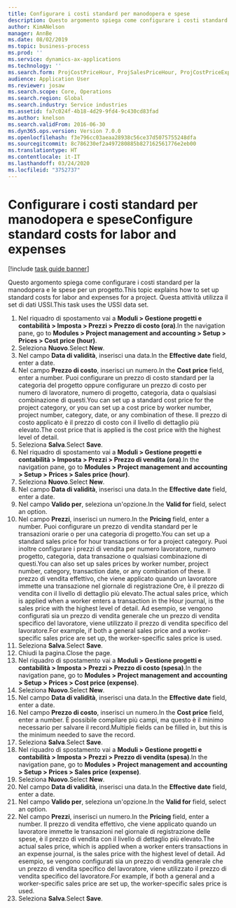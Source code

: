 ```yaml
---
title: Configurare i costi standard per manodopera e spese
description: Questo argomento spiega come configurare i costi standard per la manodopera e le spese per un progetto.
author: KimANelson
manager: AnnBe
ms.date: 08/02/2019
ms.topic: business-process
ms.prod: ''
ms.service: dynamics-ax-applications
ms.technology: ''
ms.search.form: ProjCostPriceHour, ProjSalesPriceHour, ProjCostPriceExpense, ProjSalesPriceCost
audience: Application User
ms.reviewer: josaw
ms.search.scope: Core, Operations
ms.search.region: Global
ms.search.industry: Service industries
ms.assetid: fa7c024f-4b18-4d29-9fd4-9c430cd83fad
ms.author: knelson
ms.search.validFrom: 2016-06-30
ms.dyn365.ops.version: Version 7.0.0
ms.openlocfilehash: f3e796cc03aeaa28938c56ce37d5075755248dfa
ms.sourcegitcommit: 8c786230ef2a497280885b827162561776e2eb00
ms.translationtype: HT
ms.contentlocale: it-IT
ms.lasthandoff: 03/24/2020
ms.locfileid: "3752737"
---
```

# <a name="configure-standard-costs-for-labor-and-expenses"></a><span data-ttu-id="5aff6-103">Configurare i costi standard per manodopera e spese</span><span class="sxs-lookup"><span data-stu-id="5aff6-103">Configure standard costs for labor and expenses</span></span>

[!include [task guide banner](../../includes/task-guide-banner.md)]

<span data-ttu-id="5aff6-104">Questo argomento spiega come configurare i costi standard per la manodopera e le spese per un progetto.</span><span class="sxs-lookup"><span data-stu-id="5aff6-104">This topic explains how to set up standard costs for labor and expenses for a project.</span></span> <span data-ttu-id="5aff6-105">Questa attività utilizza il set di dati USSI.</span><span class="sxs-lookup"><span data-stu-id="5aff6-105">This task uses the USSI data set.</span></span>

1. <span data-ttu-id="5aff6-106">Nel riquadro di spostamento vai a **Moduli > Gestione progetti e contabilità > Imposta > Prezzi > Prezzo di costo (ora)**.</span><span class="sxs-lookup"><span data-stu-id="5aff6-106">In the navigation pane, go to **Modules > Project management and accounting > Setup > Prices > Cost price (hour)**.</span></span>
2. <span data-ttu-id="5aff6-107">Seleziona **Nuovo**.</span><span class="sxs-lookup"><span data-stu-id="5aff6-107">Select **New**.</span></span>
3. <span data-ttu-id="5aff6-108">Nel campo **Data di validità**, inserisci una data.</span><span class="sxs-lookup"><span data-stu-id="5aff6-108">In the **Effective date** field, enter a date.</span></span>
4. <span data-ttu-id="5aff6-109">Nel campo **Prezzo di costo**, inserisci un numero.</span><span class="sxs-lookup"><span data-stu-id="5aff6-109">In the **Cost price** field, enter a number.</span></span> <span data-ttu-id="5aff6-110">Puoi configurare un prezzo di costo standard per la categoria del progetto oppure configurare un prezzo di costo per numero di lavoratore, numero di progetto, categoria, data o qualsiasi combinazione di questi.</span><span class="sxs-lookup"><span data-stu-id="5aff6-110">You can set up a standard cost price for the project category, or you can set up a cost price by worker number, project number, category, date, or any combination of these.</span></span> <span data-ttu-id="5aff6-111">Il prezzo di costo applicato è il prezzo di costo con il livello di dettaglio più elevato.</span><span class="sxs-lookup"><span data-stu-id="5aff6-111">The cost price that is applied is the cost price with the highest level of detail.</span></span>  
5. <span data-ttu-id="5aff6-112">Seleziona **Salva**.</span><span class="sxs-lookup"><span data-stu-id="5aff6-112">Select **Save**.</span></span>
6. <span data-ttu-id="5aff6-113">Nel riquadro di spostamento vai a **Moduli > Gestione progetti e contabilità > Imposta > Prezzi > Prezzo di vendita (ora)**.</span><span class="sxs-lookup"><span data-stu-id="5aff6-113">In the navigation pane, go to **Modules > Project management and accounting > Setup > Prices > Sales price (hour)**.</span></span>
7. <span data-ttu-id="5aff6-114">Seleziona **Nuovo**.</span><span class="sxs-lookup"><span data-stu-id="5aff6-114">Select **New**.</span></span>
8. <span data-ttu-id="5aff6-115">Nel campo **Data di validità**, inserisci una data.</span><span class="sxs-lookup"><span data-stu-id="5aff6-115">In the **Effective date** field, enter a date.</span></span>
9. <span data-ttu-id="5aff6-116">Nel campo **Valido per**, seleziona un'opzione.</span><span class="sxs-lookup"><span data-stu-id="5aff6-116">In the **Valid for** field, select an option.</span></span>
10. <span data-ttu-id="5aff6-117">Nel campo **Prezzi**, inserisci un numero.</span><span class="sxs-lookup"><span data-stu-id="5aff6-117">In the **Pricing** field, enter a number.</span></span> <span data-ttu-id="5aff6-118">Puoi configurare un prezzo di vendita standard per le transazioni orarie o per una categoria di progetto.</span><span class="sxs-lookup"><span data-stu-id="5aff6-118">You can set up a standard sales price for hour transactions or for a project category.</span></span> <span data-ttu-id="5aff6-119">Puoi inoltre configurare i prezzi di vendita per numero lavoratore, numero progetto, categoria, data transazione o qualsiasi combinazione di questi.</span><span class="sxs-lookup"><span data-stu-id="5aff6-119">You can also set up sales prices by worker number, project number, category, transaction date, or any combination of these.</span></span> <span data-ttu-id="5aff6-120">Il prezzo di vendita effettivo, che viene applicato quando un lavoratore immette una transazione nel giornale di registrazione Ore, è il prezzo di vendita con il livello di dettaglio più elevato.</span><span class="sxs-lookup"><span data-stu-id="5aff6-120">The actual sales price, which is applied when a worker enters a transaction in the Hour journal, is the sales price with the highest level of detail.</span></span> <span data-ttu-id="5aff6-121">Ad esempio, se vengono configurati sia un prezzo di vendita generale che un prezzo di vendita specifico del lavoratore, viene utilizzato il prezzo di vendita specifico del lavoratore.</span><span class="sxs-lookup"><span data-stu-id="5aff6-121">For example, if both a general sales price and a worker-specific sales price are set up, the worker-specific sales price is used.</span></span>  
11. <span data-ttu-id="5aff6-122">Seleziona **Salva**.</span><span class="sxs-lookup"><span data-stu-id="5aff6-122">Select **Save**.</span></span>
12. <span data-ttu-id="5aff6-123">Chiudi la pagina.</span><span class="sxs-lookup"><span data-stu-id="5aff6-123">Close the page.</span></span>
13. <span data-ttu-id="5aff6-124">Nel riquadro di spostamento vai a **Moduli > Gestione progetti e contabilità > Imposta > Prezzi > Prezzo di costo (spesa)**.</span><span class="sxs-lookup"><span data-stu-id="5aff6-124">In the navigation pane, go to **Modules > Project management and accounting > Setup > Prices > Cost price (expense)**.</span></span>
14. <span data-ttu-id="5aff6-125">Seleziona **Nuovo**.</span><span class="sxs-lookup"><span data-stu-id="5aff6-125">Select **New**.</span></span>
15. <span data-ttu-id="5aff6-126">Nel campo **Data di validità**, inserisci una data.</span><span class="sxs-lookup"><span data-stu-id="5aff6-126">In the **Effective date** field, enter a date.</span></span>
16. <span data-ttu-id="5aff6-127">Nel campo **Prezzo di costo**, inserisci un numero.</span><span class="sxs-lookup"><span data-stu-id="5aff6-127">In the **Cost price** field, enter a number.</span></span> <span data-ttu-id="5aff6-128">È possibile compilare più campi, ma questo è il minimo necessario per salvare il record.</span><span class="sxs-lookup"><span data-stu-id="5aff6-128">Multiple fields can be filled in, but this is the minimum needed to save the record.</span></span>  
17. <span data-ttu-id="5aff6-129">Seleziona **Salva**.</span><span class="sxs-lookup"><span data-stu-id="5aff6-129">Select **Save**.</span></span>
18. <span data-ttu-id="5aff6-130">Nel riquadro di spostamento vai a **Moduli > Gestione progetti e contabilità > Imposta > Prezzi > Prezzo di vendita (spesa)**.</span><span class="sxs-lookup"><span data-stu-id="5aff6-130">In the navigation pane, go to **Modules > Project management and accounting > Setup > Prices > Sales price (expense)**.</span></span>
19. <span data-ttu-id="5aff6-131">Seleziona **Nuovo**.</span><span class="sxs-lookup"><span data-stu-id="5aff6-131">Select **New**.</span></span>
20. <span data-ttu-id="5aff6-132">Nel campo **Data di validità**, inserisci una data.</span><span class="sxs-lookup"><span data-stu-id="5aff6-132">In the **Effective date** field, enter a date.</span></span>
21. <span data-ttu-id="5aff6-133">Nel campo **Valido per**, seleziona un'opzione.</span><span class="sxs-lookup"><span data-stu-id="5aff6-133">In the **Valid for** field, select an option.</span></span>
22. <span data-ttu-id="5aff6-134">Nel campo **Prezzi**, inserisci un numero.</span><span class="sxs-lookup"><span data-stu-id="5aff6-134">In the **Pricing** field, enter a number.</span></span> <span data-ttu-id="5aff6-135">Il prezzo di vendita effettivo, che viene applicato quando un lavoratore immette le transazioni nel giornale di registrazione delle spese, è il prezzo di vendita con il livello di dettaglio più elevato.</span><span class="sxs-lookup"><span data-stu-id="5aff6-135">The actual sales price, which is applied when a worker enters transactions in an expense journal, is the sales price with the highest level of detail.</span></span> <span data-ttu-id="5aff6-136">Ad esempio, se vengono configurati sia un prezzo di vendita generale che un prezzo di vendita specifico del lavoratore, viene utilizzato il prezzo di vendita specifico del lavoratore.</span><span class="sxs-lookup"><span data-stu-id="5aff6-136">For example, if both a general and a worker-specific sales price are set up, the worker-specific sales price is used.</span></span>  
23. <span data-ttu-id="5aff6-137">Seleziona **Salva**.</span><span class="sxs-lookup"><span data-stu-id="5aff6-137">Select **Save**.</span></span>

